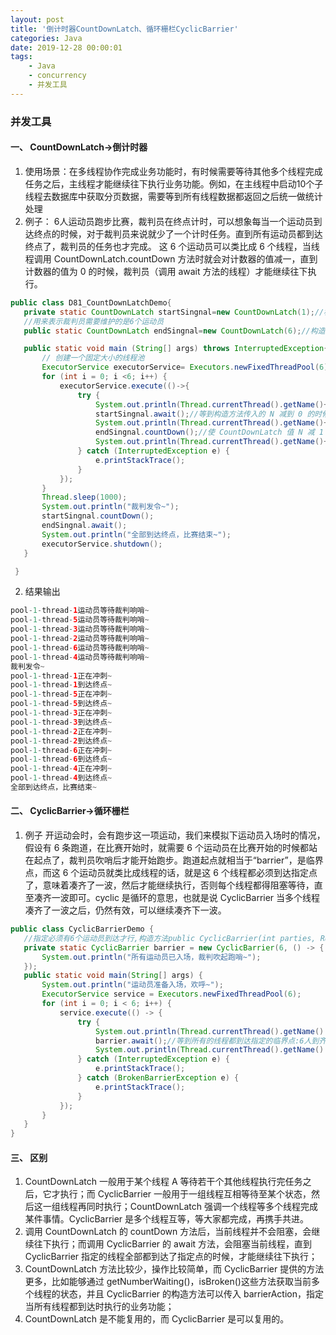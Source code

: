 ```yaml
---
layout: post
title: '倒计时器CountDownLatch、循环栅栏CyclicBarrier'
categories: Java
date: 2019-12-28 00:00:01
tags:
    - Java
    - concurrency
    - 并发工具
---
```

### 并发工具
#### 一、 CountDownLatch->倒计时器 
1. 使用场景：在多线程协作完成业务功能时，有时候需要等待其他多个线程完成任务之后，主线程才能继续往下执行业务功能。例如，在主线程中启动10个子线程去数据库中获取分页数据，需要等到所有线程数据都返回之后统一做统计处理
2. 例子：
6人运动员跑步比赛，裁判员在终点计时，可以想象每当一个运动员到达终点的时候，对于裁判员来说就少了一个计时任务。直到所有运动员都到达终点了，裁判员的任务也才完成。
这 6 个运动员可以类比成 6 个线程，当线程调用 CountDownLatch.countDown 方法时就会对计数器的值减一，直到计数器的值为 0 的时候，裁判员（调用 await 方法的线程）才能继续往下执行。
 ``` java
public class D81_CountDownLatchDemo{
    private static CountDownLatch startSingnal=new CountDownLatch(1);//构造方法
    //用来表示裁判员需要维护的是6个运动员
    public static CountDownLatch endSingnal=new CountDownLatch(6);//构造方法

    public static void main (String[] args) throws InterruptedException{
        // 创建一个固定大小的线程池
        ExecutorService executorService= Executors.newFixedThreadPool(6);
        for (int i = 0; i <6; i++) {
            executorService.execute(()->{
                try {
                    System.out.println(Thread.currentThread().getName()+"运动员等待裁判响哨~");
                    startSingnal.await();//等到构造方法传入的 N 减到 0 的时候，当前调用await方法的线程继续执行
                    System.out.println(Thread.currentThread().getName()+"正在冲刺~");
                    endSingnal.countDown();//使 CountDownLatch 值 N 减 1
                    System.out.println(Thread.currentThread().getName()+"到达终点~");
                } catch (InterruptedException e) {
                    e.printStackTrace();
                }
            });
        }
        Thread.sleep(1000);
        System.out.println("裁判发令~");
        startSingnal.countDown();
        endSingnal.await();
        System.out.println("全部到达终点，比赛结束~");
        executorService.shutdown();
    }

  }
 ```
2. 结果输出

 ``` java
pool-1-thread-1运动员等待裁判响哨~
pool-1-thread-5运动员等待裁判响哨~
pool-1-thread-3运动员等待裁判响哨~
pool-1-thread-2运动员等待裁判响哨~
pool-1-thread-6运动员等待裁判响哨~
pool-1-thread-4运动员等待裁判响哨~
裁判发令~
pool-1-thread-1正在冲刺~
pool-1-thread-1到达终点~
pool-1-thread-5正在冲刺~
pool-1-thread-5到达终点~
pool-1-thread-3正在冲刺~
pool-1-thread-3到达终点~
pool-1-thread-2正在冲刺~
pool-1-thread-2到达终点~
pool-1-thread-6正在冲刺~
pool-1-thread-6到达终点~
pool-1-thread-4正在冲刺~
pool-1-thread-4到达终点~
全部到达终点，比赛结束~
 ```
#### 二、 CyclicBarrier->循环栅栏
1. 例子
开运动会时，会有跑步这一项运动，我们来模拟下运动员入场时的情况，假设有 6 条跑道，在比赛开始时，就需要 6 个运动员在比赛开始的时候都站在起点了，裁判员吹哨后才能开始跑步。跑道起点就相当于“barrier”，是临界点，而这 6 个运动员就类比成线程的话，就是这 6 个线程都必须到达指定点了，意味着凑齐了一波，然后才能继续执行，否则每个线程都得阻塞等待，直至凑齐一波即可。cyclic 是循环的意思，也就是说 CyclicBarrier 当多个线程凑齐了一波之后，仍然有效，可以继续凑齐下一波。

 ``` java
public class CyclicBarrierDemo {
    //指定必须有6个运动员到达才行,构造方法public CyclicBarrier(int parties, Runnable barrierAction)
    private static CyclicBarrier barrier = new CyclicBarrier(6, () -> {
        System.out.println("所有运动员已入场，裁判吹起跑哨~");
    });
    public static void main(String[] args) {
        System.out.println("运动员准备入场，欢呼~");
        ExecutorService service = Executors.newFixedThreadPool(6);
        for (int i = 0; i < 6; i++) {
            service.execute(() -> {
                try {
                    System.out.println(Thread.currentThread().getName() + "运动员，进场");
                    barrier.await();//等到所有的线程都到达指定的临界点:6人到齐
                    System.out.println(Thread.currentThread().getName() + "运动员出发~");
                } catch (InterruptedException e) {
                    e.printStackTrace();
                } catch (BrokenBarrierException e) {
                    e.printStackTrace();
                }
            });
        }
    }
}
 ```
 
 #### 三、 区别
1.  CountDownLatch 一般用于某个线程 A 等待若干个其他线程执行完任务之后，它才执行；而 CyclicBarrier 一般用于一组线程互相等待至某个状态，然后这一组线程再同时执行；CountDownLatch 强调一个线程等多个线程完成某件事情。CyclicBarrier 是多个线程互等，等大家都完成，再携手共进。
2.  调用 CountDownLatch 的 countDown 方法后，当前线程并不会阻塞，会继续往下执行；而调用 CyclicBarrier 的 await 方法，会阻塞当前线程，直到 CyclicBarrier 指定的线程全部都到达了指定点的时候，才能继续往下执行；
3.  CountDownLatch 方法比较少，操作比较简单，而 CyclicBarrier 提供的方法更多，比如能够通过 getNumberWaiting()，isBroken()这些方法获取当前多个线程的状态，并且 CyclicBarrier 的构造方法可以传入 barrierAction，指定当所有线程都到达时执行的业务功能；
4.  CountDownLatch 是不能复用的，而 CyclicBarrier 是可以复用的。
